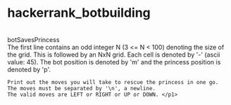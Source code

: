 # hackerrank_botbuilding
<p1> 
<br>  botSavesPrincess <br> 
  The first line contains an odd integer N (3 <= N < 100) denoting the size of the grid. 
	This is followed by an NxN grid. Each cell is denoted by '-' (ascii value: 45). 
	The bot position is denoted by 'm' and the princess position is denoted by 'p'.
	
	Print out the moves you will take to rescue the princess in one go. 
	The moves must be separated by '\n', a newline. 
	The valid moves are LEFT or RIGHT or UP or DOWN. </p1>
